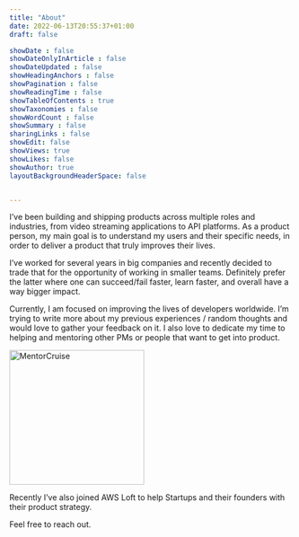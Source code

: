 ```yaml
---
title: "About"
date: 2022-06-13T20:55:37+01:00
draft: false

showDate : false
showDateOnlyInArticle : false
showDateUpdated : false
showHeadingAnchors : false
showPagination : false
showReadingTime : false
showTableOfContents : true
showTaxonomies : false 
showWordCount : false
showSummary : false
sharingLinks : false
showEdit: false
showViews: true
showLikes: false
showAuthor: true
layoutBackgroundHeaderSpace: false


---
```


I’ve been building and shipping products across multiple roles and industries, from video streaming applications to API platforms. As a product person, my main goal is to understand my users and their specific needs, in order to deliver a product that truly improves their lives.

I’ve worked for several years in big companies and recently decided to trade that for the opportunity of working in smaller teams. Definitely prefer the latter where one can succeed/fail faster, learn faster, and overall have a way bigger impact.

Currently, I am focused on improving the lives of developers worldwide. I’m trying to write more about my previous experiences / random thoughts and would love to gather your feedback on it. I also love to dedicate my time to helping and mentoring other PMs or people that want to get into product.

<a target="_blank" href="https://mentorcruise.com/mentor/nunocorao/"> <img class="nozoom" src="https://cdn.mentorcruise.com/img/banner/sky-sm.svg" width="240" alt="MentorCruise"> </a>

Recently I’ve also joined AWS Loft to help Startups and their founders with their product strategy.

Feel free to reach out.